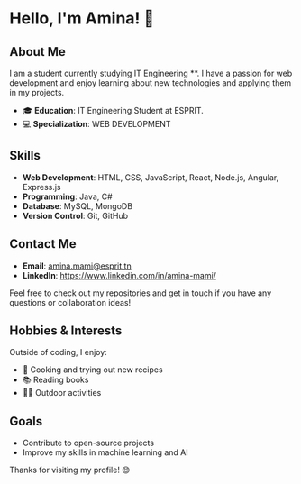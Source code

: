 # Hello, I'm Amina! 👋

## About Me

I am a student currently studying IT Engineering **. I have a passion for web development and enjoy learning about new technologies and applying them in my projects.

- 🎓 **Education**: IT Engineering Student at ESPRIT.
- 💻 **Specialization**: WEB DEVELOPMENT 



## Skills

- **Web Development**: HTML, CSS, JavaScript, React, Node.js, Angular, Express.js
- **Programming**: Java, C#
- **Database**: MySQL, MongoDB
- **Version Control**: Git, GitHub

## Contact Me

- **Email**: amina.mami@esprit.tn
- **LinkedIn**: https://www.linkedin.com/in/amina-mami/


Feel free to check out my repositories and get in touch if you have any questions or collaboration ideas!

## Hobbies & Interests

Outside of coding, I enjoy:

- 🍳 Cooking and trying out new recipes
- 📚 Reading books 
- 🚴‍♂️ Outdoor activities

## Goals

- Contribute to open-source projects
- Improve my skills in machine learning and AI

Thanks for visiting my profile! 😊

